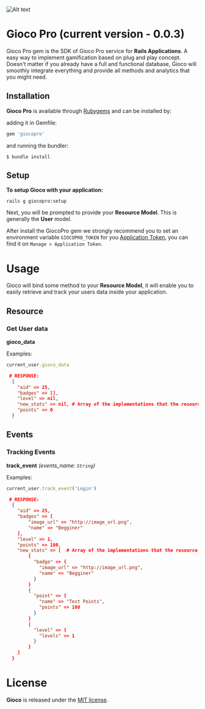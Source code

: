 ![Alt text](http://gioco.pro/wp-content/uploads/2014/09/logo_small2.png "A gamification gem for Ruby on Rails applications")

# Gioco Pro (current version - 0.0.3)
Gioco Pro gem is the SDK of Gioco Pro service for **Rails Applications**.
A easy way to implement gamification based on plug and play concept. Doesn't matter if you already have a full and functional database, Gioco will smoothly integrate everything and provide all methods and analytics that you might need.

## Installation

**Gioco Pro** is available through [Rubygems](http://rubygems.org/gems/giocopro) and can be installed by:

adding it in Gemfile:

```ruby
gem 'giocopro'
```

and running the bundler:

    $ bundle install

## Setup

**To setup Gioco with your application:**

    rails g giocopro:setup

Next, you will be prompted to provide your **Resource Model**. This is generally the **User** model.

After install the GiocoPro gem we strongly recommend you to set an environment variable ```GIOCOPRO_TOKEN``` for you [Application Token](http://app.gioco.pro), you can find it on ```Manage > Application Token```.

# Usage

Gioco will bind some method to your **Resource Model**, it will enable you to easily retrieve and track your users data inside your application.

## Resource

### Get User data
**gioco_data**

Examples:

```ruby
current_user.gioco_data
```
```json
 # RESPONSE:
  {
    "aid" => 25,
    "badges" => [],
    "level" => nil,
    "new_stats" => nil, # Array of the implementations that the resource just received
    "points" => 0
  }
```

## Events

### Tracking Events
**track_event** *(events_name: ```String```)*

Examples:

```ruby
current_user.track_event('Login')
```
```json
 # RESPONSE:
  {
    "aid" => 25,
    "badges" => [
        "image_url" => "http://image_url.png",
        "name" => "Begginer"
    ],
    "level" => 1,
    "points" => 100,
    "new_stats" => [  # Array of the implementations that the resource just received
        {
          "badge" => {
            "image_url" => "http://image_url.png",
            "name" => "Begginer"
          }
        }
        {
          "point" => {
            "name" => "Test Points",
            "points" => 100
          }
        }
        {
          "level" => {
            "levels" => 1
          }
        }
    ]
  }
```

# License

**Gioco** is released under the [MIT license](www.opensource.org/licenses/MIT).

